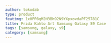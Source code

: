 ```yaml
---
author: tokodab
type: product
featimg: 1x0PP8qM2H3Bh92N9YXpxovdaPF25781C
title: Frida Kahlo Art Samsung Galaxy S9 Case
tags: [samsung, galaxy, s9]
category: [samsung]
---
```

